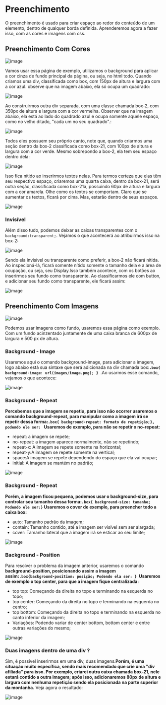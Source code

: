 # Preenchimento 
O preenchimento é usado para criar espaço ao redor do conteúdo de um elemento, dentro de qualquer borda definida. Aprenderemos agora a fazer isso, com as cores e imagens com css.

## Preenchimento Com Cores 
![image](https://github.com/Karlos-Eduardo-Mrqs/Construcao-Html-Css-Javascript/assets/172524894/7b2ffe71-d5c5-41d0-ad51-0ab1a8661c87)

Vamos usar essa página de exemplo, utilizamos o background para aplicar a cor cinza de fundo principal da página, ou seja, no html todo. Quando criamos uma div, classificada como box, com 150px de altura e largura com a cor azul. observe que na imagem abaixo, ela só ocupa um quadrado:

![image](https://github.com/Karlos-Eduardo-Mrqs/Construcao-Html-Css-Javascript/assets/172524894/3d24476c-6b08-462d-b34e-265b563627ce)

Ao construirmos outra div separada, com uma classe chamada box-2, com 350px de altura e largura com a cor vermelha. Observer que na imagem abaixo, ela está ao lado do quadrado azul e ocupa somente aquele espaço, como no velho ditado, "cada um no seu quadrado".:

![image](https://github.com/Karlos-Eduardo-Mrqs/Construcao-Html-Css-Javascript/assets/172524894/a8553b0c-3f97-4b39-a4d8-f030314b9f81)

Todos eles possuem seu próprio canto, note que, quando criarmos uma seção dentro da box-2 classificada como box-21, com 100px de altura e largura com a cor verde. Mesmo sobrepondo a box-2, ela tem seu espaço dentro dela:

![image](https://github.com/Karlos-Eduardo-Mrqs/Construcao-Html-Css-Javascript/assets/172524894/d1cca5a1-66ae-41e9-ba9e-530e026d3f69)

Isso fica nítido ao inserirmos textos nelas. Para termos certeza que elas têm seu respectivo espaço, criaremos uma quarta caixa, dentro da box-21, será outra seção, classificada como box-21a, possuindo 60px de altura e largura com a cor amarela. Olhe como os textos se comportam. Claro que se aumentar os textos, ficará por cima. Mas, estarão dentro de seus espaços.

![image](https://github.com/Karlos-Eduardo-Mrqs/Construcao-Html-Css-Javascript/assets/172524894/8f7c32a2-78b1-4ad7-8dfd-bf58b27db8a6) 

### Invisível
Além disso tudo, podemos deixar as caixas transparentes com o `` background:transparent; ``. Vejamos o que acontecerá ao atribuirmos isso na box-2:

![image](https://github.com/Karlos-Eduardo-Mrqs/Construcao-Html-Css-Javascript/assets/172524894/66bbab1e-461f-4070-b987-66162eb2969b)

Sendo ela invisível ou transparente como preferir, a box-2 não ficará nítida. Ao inspecioná-lá, ficará somente nítido somente o tamanho dela e a área de ocupação, ou seja, seu Display.Isso também acontece, com os botões ao inserirmos seu fundo como transparente. Ao classificarmos ele com button, e adicionar seu fundo como transparente, ele ficará assim:

![image](https://github.com/Karlos-Eduardo-Mrqs/Construcao-Html-Css-Javascript/assets/172524894/5562c82f-35f8-44b5-8cfe-30242526c903)

## Preenchimento Com Imagens
![image](https://github.com/Karlos-Eduardo-Mrqs/Construcao-Html-Css-Javascript/assets/172524894/2f90ef4e-1892-4c54-9acc-10fdfb03cb7a)

Podemos usar imagens como fundo, usaremos essa página como exemplo. Com um fundo acinzentado juntamente de uma caixa branca de 600px de largura e 500 px de altura.

### Background - Image
Usaremos aqui o comando background-image, para adicionar a imagem, logo abaixo está sua sintaxe que será adicionada na div chamada box:**``.box{ background-image: url(images/image.png); } ``**.Ao usarmos esse comando, vejamos o que acontece:

![image](https://github.com/Karlos-Eduardo-Mrqs/Construcao-Html-Css-Javascript/assets/172524894/8ffb7a0d-c5b3-45a4-8003-b99a9a209dc8)

### Background - Repeat
**Percebemos que a imagem se repetiu, para isso não ocorrer usaremos o comando background-repeat, para manipular como a imagem irá se repetir dessa forma:``.box{ background-repeat: formato de repetição;}, podendo ele ser: `` Usaremos de exemplo, para não se repetir o no-repeat:** 
- repeat: a imagem se repete;
- no-repeat: a imagem aparece normalmente, não se repetindo;
- repeat-x: A imagem se repete somente na horizontal;
- repeat-y:A imagem se repete somente na vertical;
- space:A imagem se repete dependendo do espaço que ela vai ocupar;
- initial: A imagem se mantém no padrão;

![image](https://github.com/Karlos-Eduardo-Mrqs/Construcao-Html-Css-Javascript/assets/172524894/dd72af32-6693-48b0-8603-73bb34020610)

### Background - Repeat
**Porém, a imagem ficou pequena, podemos usar o background-size, para controlar seu tamanho dessa forma:``.box{ background-size: tamanho; Podendo ele ser:}``
Usaremos o cover de exemplo, para preencher todo a caixa box:**
- auto: Tamanho padrão da imagem; 
- contain: Tamanho contido, até a imagem ser visível sem ser alargada;
- cover: Tamanho lateral que a imagem irá se esticar ao seu limite;

![image](https://github.com/Karlos-Eduardo-Mrqs/Construcao-Html-Css-Javascript/assets/172524894/f939704d-239e-4b28-8e9f-91222b2d0db0)
 
### Background - Position
Para resolver o problema da imagem anterior, usaremos o comando **background-position, posicionando assim a imagem assim:``.box{background-position: posição; Podendo ela ser: } ``Usaremos de exemplo o top center, para que a imagem fique centralizada:**
- top top: Começando da direita no topo e terminando na esquerda no topo;
- top center: Começando da direita no topo e terminando na esquerda no centro;
- top bottom: Começando da direita no topo e terminando na esquerda no canto inferior da imagem;
- Variações: Podendo variar de center bottom, bottom center e entre outras variações do mesmo;

![image](https://github.com/Karlos-Eduardo-Mrqs/Construcao-Html-Css-Javascript/assets/172524894/1d0b63f9-c373-4c51-8fdc-b326a0912ec4)

### Duas imagens dentro de uma div ?
Sim, é possível inserirmos em uma div, duas imagens.**Porém, é uma situação muito específica, sendo mais recomendado que crie uma "div afiliada" para isso. Por exemplo, criarei outra caixa chamada box-21, nele estará contido a outra imagem; após isso, adicionaremos 80px de altura e largura com nenhuma repetição sendo ela posicionada na parte superior da montanha.** Veja agora o resultado:

![image](https://github.com/Karlos-Eduardo-Mrqs/Construcao-Html-Css-Javascript/assets/172524894/9ed49fa5-77fd-409c-9f2c-cc2522345dd6)
